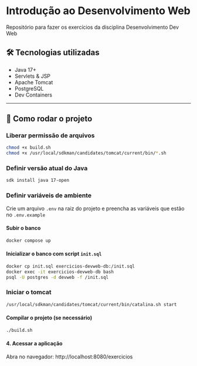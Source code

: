 # Introdução ao Desenvolvimento Web

Repositório para fazer os exercícios da disciplina Desenvolvimento Dev Web

## 🛠 Tecnologias utilizadas

- Java 17+
- Servlets & JSP
- Apache Tomcat
- PostgreSQL
- Dev Containers

---

## 🚀 Como rodar o projeto

### Liberar permissão de arquivos

```bash
chmod +x build.sh
chmod +x /usr/local/sdkman/candidates/tomcat/current/bin/*.sh
```

### Definir versão atual do Java

```bash
sdk install java 17-open
```

### Definir variáveis de ambiente

Crie um arquivo `.env` na raiz do projeto e preencha as variáveis que estão no `.env.example`

#### Subir o banco

```bash
docker compose up
```

#### Inicializar o banco com script `init.sql`

```bash
docker cp init.sql exercicios-devweb-db:/init.sql
docker exec -it exercicios-devweb-db bash
psql -U postgres -d devweb -f /init.sql
```

### Iniciar o tomcat

```bash
/usr/local/sdkman/candidates/tomcat/current/bin/catalina.sh start
```

#### Compilar o projeto (se necessário)

```bash
./build.sh
```

#### 4. Acessar a aplicação

Abra no navegador: http://localhost:8080/exercicios
